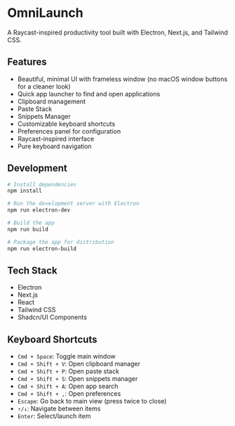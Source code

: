 # OmniLaunch

A Raycast-inspired productivity tool built with Electron, Next.js, and Tailwind CSS.

## Features

- Beautiful, minimal UI with frameless window (no macOS window buttons for a cleaner look)
- Quick app launcher to find and open applications
- Clipboard management
- Paste Stack
- Snippets Manager
- Customizable keyboard shortcuts
- Preferences panel for configuration
- Raycast-inspired interface
- Pure keyboard navigation

## Development

```bash
# Install dependencies
npm install

# Run the development server with Electron
npm run electron-dev

# Build the app
npm run build

# Package the app for distribution
npm run electron-build
```

## Tech Stack

- Electron
- Next.js
- React
- Tailwind CSS
- Shadcn/UI Components

## Keyboard Shortcuts

- `Cmd + Space`: Toggle main window
- `Cmd + Shift + V`: Open clipboard manager
- `Cmd + Shift + P`: Open paste stack
- `Cmd + Shift + S`: Open snippets manager
- `Cmd + Shift + A`: Open app search
- `Cmd + Shift + ,`: Open preferences
- `Escape`: Go back to main view (press twice to close)
- `↑/↓`: Navigate between items
- `Enter`: Select/launch item